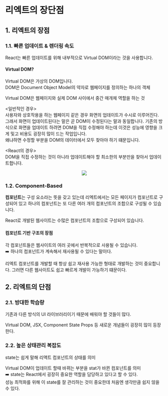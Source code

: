 # 리엑트의 장단점
## 1. 리엑트의 장점
### 1.1. 빠른 업데이트 & 렌더링 속도
React는 빠른 업데이트를 위해 내부적으로 Virtual DOM이라는 것을 사용합니다.

#### Virtual DOM?
Virtual DOM은 가상의 DOM입니다.<br>
DOM은 Document Object Model의 약자로 웹페이지를 정의하는 하나의 객체

Virtual DOM은 웹페이지와 실제 DOM 사이에서 중간 매개체 역할을 하는 것<br>

<일반적인 경우><br>
사용자와 상호작용을 하는 웹페이지 같은 경우 화면의 업데이트가 수시로 이루어진다.
그래서 화면이 업데이트된다는 말은 곧 DOM이 수정된다는 말과 동일합니다. 기존의 방식으로 화면을 업데이트 하려면 DOM을 직접 수정해야 하는데 이것은 성능에 영향을 크게 및고 비용도 굉장히 많이 드는 작업입니다.<br>
왜냐하면 수정할 부분을 DOM의 데이터에서 모두 찾아야 하기 떄문입니다.

<React의 경우><br>
DOM을 직접 수정하는 것이 아니라 업데이트해야 할 최소한의 부분만을 찾아서 업데이트합니다. <br>
<center>
<img src ="https://img1.daumcdn.net/thumb/R800x0/?scode=mtistory2&fname=https%3A%2F%2Fblog.kakaocdn.net%2Fdn%2FPjD2W%2FbtskSqTw0vB%2FaQjrrLkBTqJuCqlhC1aXpK%2Fimg.png"
    />
</center>

### 1.2. Component-Based
<b>컴포넌트</b>는 구성 요소라는 뜻을 갖고 있는데 리엑트에서는 모든 페이지가 컴포넌트로 구성되어 있고 하나의 컴포넌트는 또 다른 여러 개의 컴포넌트의 조합으로 구성될 수 있습니다. 

React로 개발된 웹사이트는 수많은 컴포넌트의 조합으로 구성되어 있습니다. 

#### 컴포넌트 기반 구조의 장점
각 컴포넌트들은 웹사이트의 여러 곳에서 반복적으로 사용될 수 있습니다. <br>
➡️ 하나의 컴포넌트가 계속해서 재사용될 수 있다는 말이다.

리엑트 컴포넌트를 개발할 때 항상 쉽고 재사용 가능한 형태로 개발하는 것이 중요합니다. 그러면 다른 웹사이트도 쉽고 빠르게 개발이 가능하기 떄문이다.

## 2. 리엑트의 단점
### 2.1. 방대한 학습량
기존과 다른 방식의 UI 라이브러리이기 때문에 배워야 할 것들이 많다.

Virtual DOM, JSX, Component State Props 등 새로운 개념들이 굉장히 많이 등장한다.

### 2.2. 높은 상태관리 복잡도
state는 쉽게 말해 리액트 컴포넌트의 상태를 의미

Virtual DOM이 업데이트 할때 바뀌는 부분을 stat가 바뀐 컴포넌트를 의미<br>
➡️ state는 React에서 굉장히 중요한 역할을 담당하고 있다고 할 수 있다.<br>
성능 최적화를 위해 이 state를 잘 관리하는 것이 중요한데 처음엔 생각만큼 쉽지 않을 수 있다.